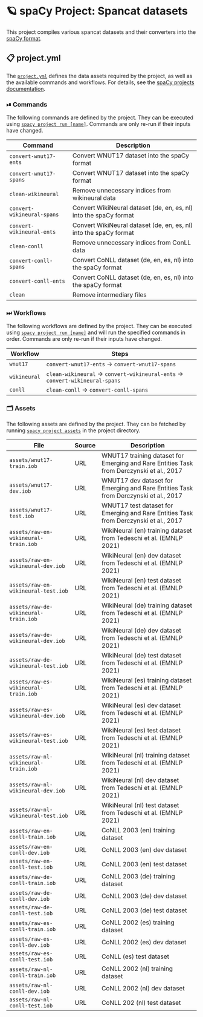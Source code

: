 <!-- SPACY PROJECT: AUTO-GENERATED DOCS START (do not remove) -->

# 🪐 spaCy Project: Spancat datasets

This project compiles various spancat datasets and their converters into the
[spaCy format](https://spacy.io/api/data-formats).


## 📋 project.yml

The [`project.yml`](project.yml) defines the data assets required by the
project, as well as the available commands and workflows. For details, see the
[spaCy projects documentation](https://spacy.io/usage/projects).

### ⏯ Commands

The following commands are defined by the project. They
can be executed using [`spacy project run [name]`](https://spacy.io/api/cli#project-run).
Commands are only re-run if their inputs have changed.

| Command | Description |
| --- | --- |
| `convert-wnut17-ents` | Convert WNUT17 dataset into the spaCy format |
| `convert-wnut17-spans` | Convert WNUT17 dataset into the spaCy format |
| `clean-wikineural` | Remove unnecessary indices from wikineural data |
| `convert-wikineural-spans` | Convert WikiNeural dataset (de, en, es, nl) into the spaCy format |
| `convert-wikineural-ents` | Convert WikiNeural dataset (de, en, es, nl) into the spaCy format |
| `clean-conll` | Remove unnecessary indices from ConLL data |
| `convert-conll-spans` | Convert CoNLL dataset (de, en, es, nl) into the spaCy format |
| `convert-conll-ents` | Convert CoNLL dataset (de, en, es, nl) into the spaCy format |
| `clean` | Remove intermediary files |

### ⏭ Workflows

The following workflows are defined by the project. They
can be executed using [`spacy project run [name]`](https://spacy.io/api/cli#project-run)
and will run the specified commands in order. Commands are only re-run if their
inputs have changed.

| Workflow | Steps |
| --- | --- |
| `wnut17` | `convert-wnut17-ents` &rarr; `convert-wnut17-spans` |
| `wikineural` | `clean-wikineural` &rarr; `convert-wikineural-ents` &rarr; `convert-wikineural-spans` |
| `conll` | `clean-conll` &rarr; `convert-conll-spans` |

### 🗂 Assets

The following assets are defined by the project. They can
be fetched by running [`spacy project assets`](https://spacy.io/api/cli#project-assets)
in the project directory.

| File | Source | Description |
| --- | --- | --- |
| `assets/wnut17-train.iob` | URL | WNUT17 training dataset for Emerging and Rare Entities Task from Derczynski et al., 2017 |
| `assets/wnut17-dev.iob` | URL | WNUT17 dev dataset for Emerging and Rare Entities Task from Derczynski et al., 2017 |
| `assets/wnut17-test.iob` | URL | WNUT17 test dataset for Emerging and Rare Entities Task from Derczynski et al., 2017 |
| `assets/raw-en-wikineural-train.iob` | URL | WikiNeural (en) training dataset from Tedeschi et al. (EMNLP 2021) |
| `assets/raw-en-wikineural-dev.iob` | URL | WikiNeural (en) dev dataset from Tedeschi et al. (EMNLP 2021) |
| `assets/raw-en-wikineural-test.iob` | URL | WikiNeural (en) test dataset from Tedeschi et al. (EMNLP 2021) |
| `assets/raw-de-wikineural-train.iob` | URL | WikiNeural (de) training dataset from Tedeschi et al. (EMNLP 2021) |
| `assets/raw-de-wikineural-dev.iob` | URL | WikiNeural (de) dev dataset from Tedeschi et al. (EMNLP 2021) |
| `assets/raw-de-wikineural-test.iob` | URL | WikiNeural (de) test dataset from Tedeschi et al. (EMNLP 2021) |
| `assets/raw-es-wikineural-train.iob` | URL | WikiNeural (es) training dataset from Tedeschi et al. (EMNLP 2021) |
| `assets/raw-es-wikineural-dev.iob` | URL | WikiNeural (es) dev dataset from Tedeschi et al. (EMNLP 2021) |
| `assets/raw-es-wikineural-test.iob` | URL | WikiNeural (es) test dataset from Tedeschi et al. (EMNLP 2021) |
| `assets/raw-nl-wikineural-train.iob` | URL | WikiNeural (nl) training dataset from Tedeschi et al. (EMNLP 2021) |
| `assets/raw-nl-wikineural-dev.iob` | URL | WikiNeural (nl) dev dataset from Tedeschi et al. (EMNLP 2021) |
| `assets/raw-nl-wikineural-test.iob` | URL | WikiNeural (nl) test dataset from Tedeschi et al. (EMNLP 2021) |
| `assets/raw-en-conll-train.iob` | URL | CoNLL 2003 (en) training dataset |
| `assets/raw-en-conll-dev.iob` | URL | CoNLL 2003 (en) dev dataset |
| `assets/raw-en-conll-test.iob` | URL | CoNLL 2003 (en) test dataset |
| `assets/raw-de-conll-train.iob` | URL | CoNLL 2003 (de) training dataset |
| `assets/raw-de-conll-dev.iob` | URL | CoNLL 2003 (de) dev dataset |
| `assets/raw-de-conll-test.iob` | URL | CoNLL 2003 (de) test dataset |
| `assets/raw-es-conll-train.iob` | URL | CoNLL 2002 (es) training dataset |
| `assets/raw-es-conll-dev.iob` | URL | CoNLL 2002 (es) dev dataset |
| `assets/raw-es-conll-test.iob` | URL | CoNLL (es) test dataset |
| `assets/raw-nl-conll-train.iob` | URL | CoNLL 2002 (nl) training dataset |
| `assets/raw-nl-conll-dev.iob` | URL | CoNLL 2002 (nl) dev dataset |
| `assets/raw-nl-conll-test.iob` | URL | CoNLL 202 (nl) test dataset |

<!-- SPACY PROJECT: AUTO-GENERATED DOCS END (do not remove) -->